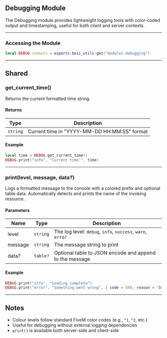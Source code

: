 ## Debugging Module

The Debugging module provides lightweight logging tools with color-coded output and timestamping, useful for both client and server contexts.

---

### Accessing the Module

```lua
local DEBUG <const> = exports.boii_utils:get("modules.debugging")
```

---

## Shared

### get_current_time()

Returns the current formatted time string.

#### Returns

| Type     | Description                              |
|----------|------------------------------------------|
| `string` | Current time in "YYYY-MM-DD HH:MM:SS" format |

#### Example

```lua
local time = DEBUG.get_current_time()
DEBUG.print("info", "Current time:", time)
```

---

### print(level, message, data?)

Logs a formatted message to the console with a colored prefix and optional table data. Automatically detects and prints the name of the invoking resource.

#### Parameters

| Name    | Type       | Description                                                       |
|---------|------------|-------------------------------------------------------------------|
| level   | `string`   | The log level: `debug`, `info`, `success`, `warn`, `error`        |
| message | `string`   | The message string to print                                       |
| data?   | `table?`   | Optional table to JSON encode and append to the message           |

#### Example

```lua
DEBUG.print("info", "Loading complete")
DEBUG.print("error", "Something went wrong", { code = 500, reason = "Bad request" })
```

---

## Notes

- Colour levels follow standard FiveM color codes (e.g., `^1`, `^2`, etc.)
- Useful for debugging without external logging dependencies
- `print()` is available both server-side and client-side